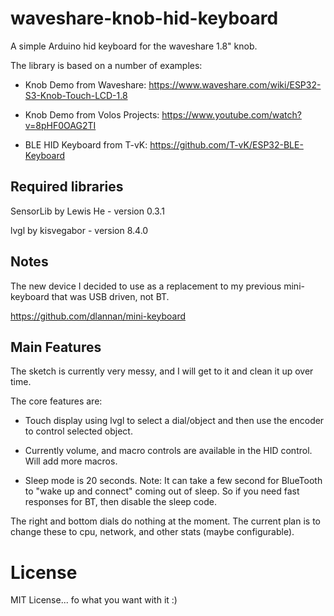 # waveshare-knob-hid-keyboard

A simple Arduino hid keyboard for the waveshare 1.8" knob. 

The library is based on a number of examples:

- Knob Demo from Waveshare: https://www.waveshare.com/wiki/ESP32-S3-Knob-Touch-LCD-1.8

- Knob Demo from Volos Projects: https://www.youtube.com/watch?v=8pHF0OAG2TI

- BLE HID Keyboard from T-vK: https://github.com/T-vK/ESP32-BLE-Keyboard

## Required libraries

SensorLib by Lewis He - version 0.3.1

lvgl by kisvegabor - version 8.4.0

## Notes

The new device I decided to use as a replacement to my previous mini-keyboard that was USB driven, not BT.

https://github.com/dlannan/mini-keyboard

## Main Features

The sketch is currently very messy, and I will get to it and clean it up over time.

The core features are:

- Touch display using lvgl to select a dial/object and then use the encoder to control selected object.

- Currently volume, and macro controls are available in the HID control. Will add more macros.

- Sleep mode is 20 seconds. Note: It can take a few second for BlueTooth to "wake up and connect" coming out of sleep. So if you need fast responses for BT, then disable the sleep code.

The right and bottom dials do nothing at the moment. The current plan is to change these to cpu, network, and other stats (maybe configurable).

# License

MIT License... fo what you want with it :)

